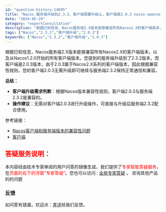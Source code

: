 ```yaml
---
id: "question-history-14695"
title: "Nacos 服务端升级到2.3.2，客户端需要升级么，客户端是2.0.3 nacos-opensource"
date: "2024-05-29"
category: "expertConsultation"
description: "根据已知信息，Nacos服务端2.X版本能够兼容所有Nacos2.X的客户端版本，以及从Nacos1.2.0开始的所有客户端版本。您提到的服务端升级到了2.3.2版本，而客户端是2.0.3版本，由于2.0.3属于Nacos2.X系列的客户端版本，因此根据兼容性规则，您的客户端2.0.3无需升级即可继"
tags: ["Nacos","2.3.2","客户端升级","2.0.3"]
keywords: ["Nacos","2.3.2","客户端升级","2.0.3"]
---
```


根据已知信息，Nacos服务端2.X版本能够兼容所有Nacos2.X的客户端版本，以及从Nacos1.2.0开始的所有客户端版本。您提到的服务端升级到了2.3.2版本，而客户端是2.0.3版本，由于2.0.3属于Nacos2.X系列的客户端版本，因此根据兼容性规则，您的客户端2.0.3无需升级即可继续与服务端2.3.2保持正常通信和兼容。

**总结：**
- **客户端升级需求判断**：根据Nacos版本兼容性规则，客户端2.0.3与服务端2.3.2是兼容的。
- **操作建议**：无需对客户端2.0.3进行升级操作，可直接与升级后服务端2.3.2配合使用。

参考链接：
- [Nacos客户端和服务端版本的兼容性问题](#JxTRA)
- [客户端](#HR2HI)
## <font color="#FF0000">答疑服务说明：</font> 

本内容经由技术专家审阅的用户问答的镜像生成，我们提供了<font color="#FF0000">专家智能答疑服务</font>，在<font color="#FF0000">页面的右下的浮窗”专家答疑“</font>。您也可以访问 : [全局专家答疑](https://opensource.alibaba.com/chatBot) 。 咨询其他产品的的问题

### 反馈
如问答有错漏，欢迎点：[差评](https://ai.nacos.io/user/feedbackByEnhancerGradePOJOID?enhancerGradePOJOId=14716)给我们反馈。
